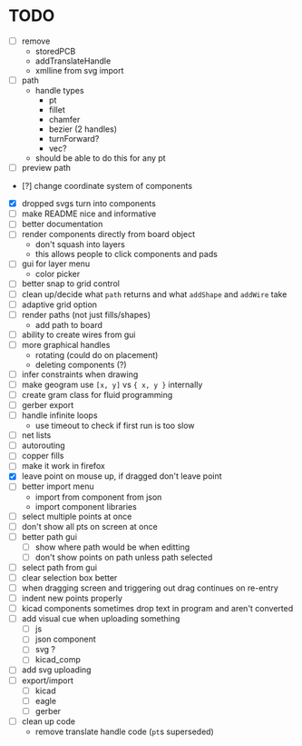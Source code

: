 # TODO

- [ ] remove
	- storedPCB
	- addTranslateHandle
	- xmlline from svg import
- [ ] path
	- handle types
		- pt
		- fillet
		- chamfer
		- bezier (2 handles)
		- turnForward?
		- vec?
	- should be able to do this for any pt
- [ ] preview path
- [?] change coordinate system of components
- [x] dropped svgs turn into components
- [ ] make README nice and informative
- [ ] better documentation
- [ ] render components directly from board object
	- don't squash into layers
	- this allows people to click components and pads
- [ ] gui for layer menu
	- color picker
- [ ] better snap to grid control
- [ ] clean up/decide what `path` returns and what `addShape` and `addWire` take
- [ ] adaptive grid option
- [ ] render paths (not just fills/shapes)
	- add path to board
- [ ] ability to create wires from gui
- [ ] more graphical handles
	- rotating (could do on placement)
	- deleting components (?)
- [ ] infer constraints when drawing
- [ ] make geogram use `[x, y]` vs `{ x, y }` internally
- [ ] create gram class for fluid programming
- [ ] gerber export
- [ ] handle infinite loops
	- use timeout to check if first run is too slow
- [ ] net lists
- [ ] autorouting
- [ ] copper fills
- [ ] make it work in firefox
- [x] leave point on mouse up, if dragged don't leave point
- [ ] better import menu
	- import from component from json
	- import component libraries
- [ ] select multiple points at once
- [ ] don't show all pts on screen at once
- [ ] better path gui
	- [ ] show where path would be when editting
	- [ ] don't show points on path unless path selected
- [ ] select path from gui
- [ ] clear selection box better
- [ ] when dragging screen and triggering out drag continues on re-entry
- [ ] indent new points properly
- [ ] kicad components sometimes drop text in program and aren't converted
- [ ] add visual cue when uploading something
	- [ ] js
	- [ ] json component
	- [ ] svg ?
	- [ ] kicad_comp
- [ ] add svg uploading
- [ ] export/import
	- [ ] kicad
	- [ ] eagle
	- [ ] gerber
- [ ] clean up code
	- remove translate handle code (`pt`s superseded)